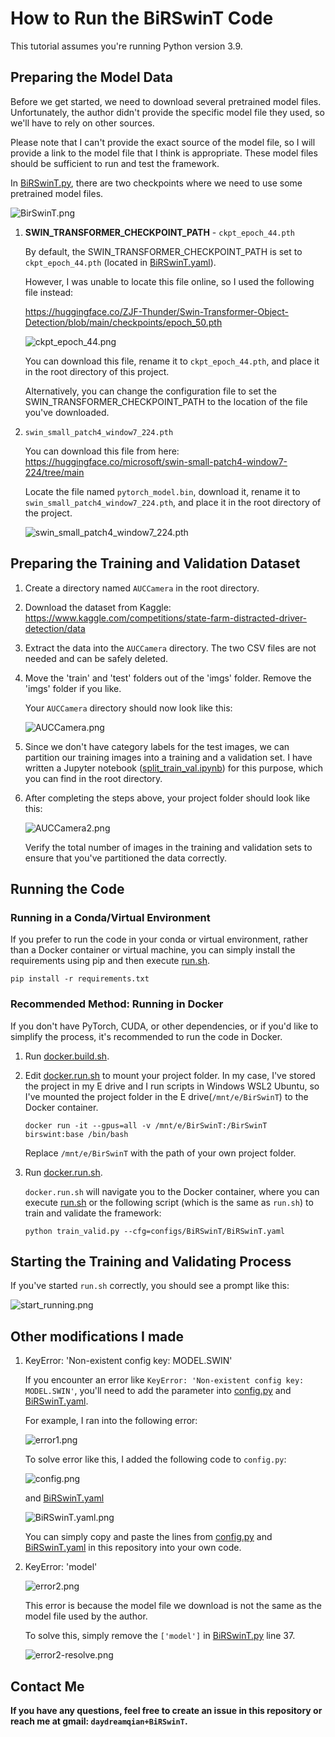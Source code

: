 # How to Run the BiRSwinT Code

This tutorial assumes you're running Python version 3.9.

## Preparing the Model Data

Before we get started, we need to download several pretrained model files. Unfortunately, the author didn't provide the
specific model file they used, so we'll have to rely on other sources.

Please note that I can't provide the exact source of the model file, so I will provide a link to the model file that I
think is appropriate. These model files should be sufficient to run and test the framework.

In [BiRSwinT.py](BiRSwinT.py), there are two checkpoints where we need to use some pretrained model files.

![BirSwinT.png](figures/BirSwinT.png)

1. **SWIN_TRANSFORMER_CHECKPOINT_PATH** - `ckpt_epoch_44.pth`

   By default, the SWIN_TRANSFORMER_CHECKPOINT_PATH is set to `ckpt_epoch_44.pth` (located
   in [BiRSwinT.yaml](configs/BiRSwinT/BiRSwinT.yaml)).

   However, I was unable to locate this file online, so I used the
   following file instead:

   https://huggingface.co/ZJF-Thunder/Swin-Transformer-Object-Detection/blob/main/checkpoints/epoch_50.pth

   ![ckpt_epoch_44.png](figures/ckpt_epoch_44.png)

   You can download this file, rename it to `ckpt_epoch_44.pth`, and place it in the root directory of this project.

   Alternatively, you can change the configuration file to set the SWIN_TRANSFORMER_CHECKPOINT_PATH to the location of
   the file you've downloaded.

2. `swin_small_patch4_window7_224.pth`

   You can download this file from here: https://huggingface.co/microsoft/swin-small-patch4-window7-224/tree/main

   Locate the file named `pytorch_model.bin`, download it, rename it to `swin_small_patch4_window7_224.pth`, and place
   it in the root directory of the project.

   ![swin_small_patch4_window7_224.pth](figures/swin_small_patch4_window7_224.png)

## Preparing the Training and Validation Dataset

1. Create a directory named `AUCCamera` in the root directory.

2. Download the dataset from Kaggle: https://www.kaggle.com/competitions/state-farm-distracted-driver-detection/data

3. Extract the data into the `AUCCamera` directory. The two CSV files are not needed and can be safely deleted.

4. Move the 'train' and 'test' folders out of the 'imgs' folder. Remove the 'imgs' folder if you like.

   Your `AUCCamera` directory should now look like this:

   ![AUCCamera.png](figures/AUCCamera.png)

5. Since we don't have category labels for the test images, we can partition our training images into a training and a
   validation set. I have written a Jupyter notebook ([split_train_val.ipynb](split_train_val.ipynb)) for this purpose,
   which you can find in
   the root directory.

6. After completing the steps above, your project folder should look like this:

   ![AUCCamera2.png](figures/AUCCamera2.png)

   Verify the total number of images in the training and validation sets to ensure that you've partitioned the data
   correctly.

## Running the Code

### Running in a Conda/Virtual Environment

If you prefer to run the code in your conda or virtual environment, rather than a Docker container or virtual machine,
you can simply install the requirements using pip and then execute [run.sh](run.sh).

   ```shell
   pip install -r requirements.txt
   ```

### Recommended Method: Running in Docker

If you don't have PyTorch, CUDA, or other dependencies, or if you'd like to simplify the process, it's recommended to
run the code in Docker.

1. Run [docker.build.sh](docker.build.sh).

2. Edit [docker.run.sh](docker.run.sh) to mount your project folder. In my case, I've stored the project in my E drive
   and I run
   scripts in Windows WSL2 Ubuntu, so I've mounted the project folder in the E drive(`/mnt/e/BirSwinT`) to the Docker
   container.

   ```shell
   docker run -it --gpus=all -v /mnt/e/BirSwinT:/BirSwinT birswint:base /bin/bash
    ```

   Replace `/mnt/e/BirSwinT` with the path of your own project folder.

3. Run [docker.run.sh](docker.run.sh).

   `docker.run.sh` will navigate you to the Docker container, where you can execute [run.sh](run.sh) or the following
   script (which
   is the same as `run.sh`) to train and validate the framework:

   ```shell
   python train_valid.py --cfg=configs/BiRSwinT/BiRSwinT.yaml
   ```

## Starting the Training and Validating Process

If you've started `run.sh` correctly, you should see a prompt like this:

![start_running.png](figures/start_running.png)

## Other modifications I made

1. KeyError: 'Non-existent config key: MODEL.SWIN'

   If you encounter an error like `KeyError: 'Non-existent config key: MODEL.SWIN'`, you'll need to add the parameter
   into [config.py](config.py) and [BiRSwinT.yaml](configs/BiRSwinT/BiRSwinT.yaml).

   For example, I ran into the following error:

   ![error1.png](figures/error1.png)

   To solve error like this, I added the following code to `config.py`:

   ![config.png](figures/config.png)

   and [BiRSwinT.yaml](configs/BiRSwinT/BiRSwinT.yaml)

   ![BiRSwinT.yaml.png](figures/BiRSwinT.yaml.png)

   You can simply copy and paste the lines from [config.py](config.py)
   and [BiRSwinT.yaml](configs/BiRSwinT/BiRSwinT.yaml) in this repository into your own code.

2. KeyError: 'model'

   ![error2.png](figures/error2.png)

   This error is because the model file we download is not the same as the model file used by the author.

   To solve this, simply remove the `['model']` in [BiRSwinT.py](BiRSwinT.py) line 37.

   ![error2-resolve.png](figures/error2-resolve.png)

## Contact Me

**If you have any questions, feel free to create an issue in this repository or reach me at gmail: `daydreamqian+BiRSwinT`.**